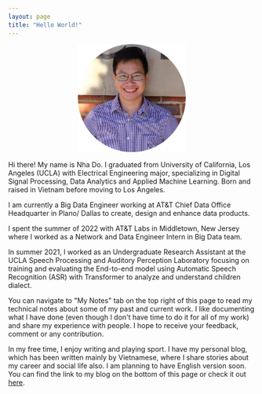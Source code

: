 ```yaml
---
layout: page
title: "Hello World!"
---
```



<p align="center">
<img src="images/LinkedIn-circle.png" width="220" height="220">
</p>

Hi there! My name is Nha Do. I graduated from University of California, Los Angeles (UCLA) with Electrical Engineering major, specializing in Digital Signal Processing, Data Analytics and Applied Machine Learning. Born and raised in Vietnam before moving to Los Angeles. 

I am currently a Big Data Engineer working at AT&T Chief Data Office Headquarter in Plano/ Dallas to create, design and enhance data products.

I spent the summer of 2022 with AT&T Labs in Middletown, New Jersey where I worked as a Network and Data Engineer Intern in Big Data team.

In summer 2021, I worked as an Undergraduate Research Assistant at the UCLA Speech Processing and Auditory Perception Laboratory focusing on training and evaluating the End-to-end model using Automatic Speech Recognition (ASR) with Transformer to analyze and understand children dialect.

You can navigate to "My Notes" tab on the top right of this page to read my technical notes about some of my past and current work. I like documenting what I have done (even though I don't have time to do it for all of my work) and share my experience with people. I hope to receive your feedback, comment or any contribution.

In my free time, I enjoy writing and playing sport. I have my personal blog, which has been written mainly by Vietnamese, where I share stories about my career and social life also. I am planning to have English version soon. You can find the link to my blog on the bottom of this page or check it out [here](https://nhavtdo.wordpress.com/).
